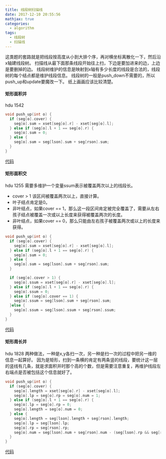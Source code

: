 ```yaml
---
title: 线段树扫描线
date: 2017-12-10 20:55:56
mathjax: true
categories:
  - algorithm
tags:
  - 线段树
  - 扫描线
---
```

这类题的套路就是把线段按高度从小到大排个序，再对横坐标离散化一下，然后沿x轴建线段树。
扫描线从最下面那条线段开始往上扫，下边是要加进来的边，上边是要删掉的边。
线段树维护的信息是映射到x轴有多少长度的线段是合法的，线段树的每个结点都是维护线段信息。
线段树的一般是push_down不需要的，所以push_up和update要魔改一下。
纸上画画应该比较清楚。
#### 矩形面积并
hdu 1542
```cpp
void push_up(int o) {
  if (seg[o].cover) {
    seg[o].sum = xset[seg[o].r] - xset[seg[o].l];
  } else if (seg[o].l + 1 == seg[o].r) {
    seg[o].sum = 0;
  } else {
    seg[o].sum = seg[lson].sum + seg[rson].sum;
  }
}
```
[代码](https://github.com/Prgwf/solve/blob/master/HDU/HDU1542.cpp)
#### 矩形面积交
hdu 1255
需要多维护一个变量ssum表示被覆盖两次以上的线段长。
- cover > 1 该区间被覆盖两次以上，直接计算。
- 叶子结点肯定是0。
- 非叶结点，如果cover == 1，那么这一段区间肯定被完全覆盖了，需要从左右孩子结点被覆盖一次或以上长度来获得被覆盖两次的长度。
- 非叶结点，如果cover == 0，那么只能由左右孩子被覆盖两次或以上的长度来获得。
```cpp
void push_up(int o) {
  if (seg[o].cover) {
    seg[o].sum = xset[seg[o].r] - xset[seg[o].l];
  } else if (seg[o].l + 1 == seg[o].r) {
    seg[o].sum = 0;
  } else {
    seg[o].sum = seg[lson].sum + seg[rson].sum;
  }

  if (seg[o].cover > 1) {
    seg[o].ssum = xset[seg[o].r] - xset[seg[o].l];
  } else if (seg[o].l + 1 == seg[o].r) {
    seg[o].ssum = 0;
  } else if (seg[o].cover == 1) {
    seg[o].ssum = seg[lson].sum + seg[rson].sum;
  }else {
    seg[o].ssum = seg[lson].ssum + seg[rson].ssum;
  }
}
```
[代码](https://github.com/Prgwf/solve/blob/master/HDU/HDU1255.cpp)

#### 矩形周长并
hdu 1828
两种做法，一种是x,y各扫一次，另一种是扫一次的过程中把另一维的信息一起算好。
因为是矩形，扫到一条横的肯定有两条竖的线段，要统计这一层的竖线有几条，就是求面积并时那个高的个数，但是需要注意重复，再维护线段左右端点是否被包括这个信息就好了。
```cpp
void push_up(int o) {
  if (seg[o].cover) {
    seg[o].length = xset[seg[o].r] - xset[seg[o].l];
    seg[o].lp = seg[o].rp = seg[o].num = 1;
  } else if (seg[o].l + 1 == seg[o].r) {
    seg[o].lp = seg[o].rp = 0;
    seg[o].length = seg[o].num = 0;
  } else {
    seg[o].length = seg[lson].length + seg[rson].length;
    seg[o].lp = seg[lson].lp;
    seg[o].rp = seg[rson].rp;
    seg[o].num = seg[lson].num + seg[rson].num - (seg[lson].rp && seg[rson].lp);
  }
}
```
[代码](https://github.com/Prgwf/solve/blob/master/HDU/HDU1828.cpp)
